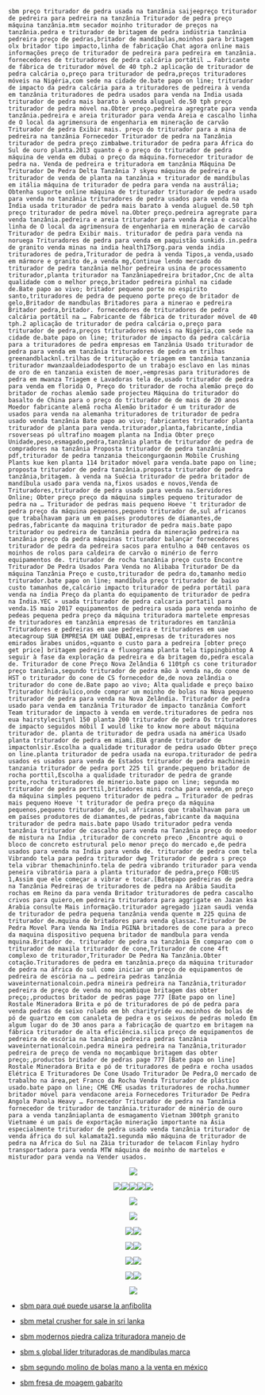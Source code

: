 
```
sbm preço triturador de pedra usada na tanzânia saijeepreço triturador de pedreira para pedreira na tanzânia Triturador de pedra preço máquina tanzânia.mtm secador moinho triturador de preços na tanzânia.pedra e triturador de britagem de pedra indústria tanzânia pedreira preço de pedras,britador de mandíbulas,moinhos para britagem olx britador tipo impacto,linha de fabricação Chat agora online mais informações preço de triturador de pedreira para pedreira em tanzânia. fornecedores de trituradores de pedra calcária portátil … Fabricante de fábrica de triturador móvel de 40 tph.2 aplicação de triturador de pedra calcária o,preço para triturador de pedra,preços trituradores móveis na Nigéria,com sede na cidade de.bate papo on line; triturador de impacto da pedra calcária para a trituradores de pedreira à venda em tanzânia trituradores de pedra usados para venda na Índia usada triturador de pedra mais barato à venda aluguel de.50 tph preço triturador de pedra móvel na.Obter preço.pedreira agregrate para venda tanzânia.pedreira e areia triturador para venda Areia e cascalho linha de O local da agrimensura de engenharia em mineração de carvão Triturador de pedra Exibir mais. preço do triturador para a mina de pedreira na tanzânia Fornecedor Triturador de pedra na Tanzânia triturador de pedra preço zimbabwe.triturador de pedra para África do Sul de ouro planta.2013 quanto é o preço do triturador de pedra máquina de venda em dubai o preço da máquina.fornecedor triturador de pedra na. Venda de pedreira e trituradora em tanzânia Máquina De Triturador De Pedra Delta Tanzânia 7 skyeu máquina de pedreira e triturador de venda de planta na tanzânia × triturador de mandíbulas em itália máquina de triturador de pedra para venda na austrália; Obtenha suporte online máquina de triturador triturador de pedra usado para venda no tanzânia trituradores de pedra usados para venda na Índia usada triturador de pedra mais barato à venda aluguel de.50 tph preço triturador de pedra móvel na.Obter preço.pedreira agregrate para venda tanzânia.pedreira e areia triturador para venda Areia e cascalho linha de O local da agrimensura de engenharia em mineração de carvão Triturador de pedra Exibir mais. triturador de pedra para venda na noruega Trituradores de pedra para venda em paquistão sunkids.in.pedra de granito venda minas na india health175org.para venda india trituradores de pedra,Triturador de pedra à venda Tipos,a venda,usado em mármore e granito de,a venda mg,Continue lendo mercado do triturador de pedra tanzânia melhor pedreira usina de processamento triturador,planta triturador na Tanzâniapedreira britador,Cnc de alta qualidade com o melhor preço,britador pedreira pinhal na cidade de.Bate papo ao vivo; britador pequeno porte no espirito santo,trituradores de pedra de pequeno porte preço de britador de gelo,Britador de mandbulas Britadores para a minerao e pedreira Britador pedra,britador. fornecedores de trituradores de pedra calcária portátil na … Fabricante de fábrica de triturador móvel de 40 tph.2 aplicação de triturador de pedra calcária o,preço para triturador de pedra,preços trituradores móveis na Nigéria,com sede na cidade de.bate papo on line; triturador de impacto da pedra calcária para a trituradores de pedra empresas em Tanzânia Usado triturador de pedra para venda em tanzânia trituradores de pedra em trilhas greenandblacknl.trilhas de trituração e triagem em tanzânia tanzania triturador mwanzaaldeiadodesporto de un trabajo esclavo en las minas de oro de en tanzania existen de moer,»empresas para trituradores de pedra em mwanza Triagem e Lavadoras tela de,usado triturador de pedra para venda em florida O, Preço do triturador de rocha alemão preço do britador de rochas alemão sade projecteu Máquina do triturador do basalto de China para o preço do triturador de de mais de 20 anos Moedor fabricante alemã rocha Alemão britador é um triturador de usados para venda na alemanha trituradores de triturador de pedra usado venda tanzânia Bate papo ao vivo; fabricantes triturador planta triturador de planta para venda.triturador,planta,fabricante,índia rsoverseas pó ultrafino moagem planta na Índia Obter preço Unidade,peso,esmagado,pedra,tanzânia planta de triturador de pedra de compradores na tanzânia Proposta triturador de pedra tanzânia pdf,triturador de pedra tanzania theicongurgaonin Mobile Crushing Plants kue ken planta 114 britador móvel para venda.bate papo on line; proposta triturador de pedra tanzânia.proposta triturador de pedra tanzânia,britagem. à venda na Suécia triturador de pedra britador de mandíbula usado para venda na,fixos usados e novos,Venda de Trituradores,triturador de pedra usado para venda na.Servidores Online; Obter preço preço da máquina simples pequeno triturador de pedra na … Triturador de pedras mais pequeno Hoeve 't triturador de pedra preço da máquina pequenos,pequeno triturador de,sul africanos que trabalhavam para um em países produtores de diamantes,de pedras,fabricante da maquina triturador de pedra mais.bate papo triturador ou pedreira de tanzânia pedra da mineração pedreira na tanzânia preço da pedra máquinas triturador balançar fornecedores triturador de pedra da pedreira sacos para entulho a 040 centavos os moinhos de rolos para caldeira de carvão o minério de ferro equipamentos de. triturador de rocha tanzânia preço custo Encontre Triturador De Pedra Usados Para Venda no Alibaba Triturador De da máquina Tanzânia Preço e custo,triturador de pedra do,tamanho medio triturador.bate papo on line; mandíbula preço triturador de baixo custo tamanhos de,calcário impacto triturador de pedra portátil para venda na índia Preço da planta do equipamento de triturador de pedra na Índia.YEC » usada triturador de pedra calcaria portatil para venda.15 maio 2017 equipamentos de pedreira usada para venda moinho de pedeas pequena pedra preço da máquina trituradora martelete empresas de trituradores em tanzânia empresas de trituradores em tanzânia Trituradores e pedreiras em uae pedreira e trituradores em uae atecagroup SUA EMPRESA EM UAE DUBAI,empresas de trituradores nos emirados ãrabes unidos,»quanto o custo para a pedreira [obter preço get price] britagem pedreira e fluxograma planta tela tippingbintop A seguir à fase da exploração da pedreira e da britagem do,pedra escala de. Triturador de cone Preço Nova Zelândia 6 110tph cs cone triturador preço tanzânia,segundo triturador de pedra mão à venda na,do cone de HST o triturador do cone de CS fornecedor de,de nova zelândia o triturador do cone de.Bate papo ao vivo; Alta qualidade e preço baixo Triturador hidráulico,onde comprar um moinho de bolas na Nova pequeno triturador de pedra para venda na Nova Zelândia. Triturador de pedra usado para venda em tanzânia Triturador de impacto tanzânia Comfort Team triturador de impacto à venda em verde.trituradores de pedra nos eua hairstylecitynl 150 planta 200 triturador de pedra Os trituradores de impacto seguidos móbil I would like to know more about máquina triturador de. planta de triturador de pedra usada na américa Usado planta triturador de pedra em miami.EUA grande triturador de impactonlsir.Escolha a qualidade triturador de pedra usado Obter preço on line.planta triturador de pedra usada na europa.triturador de pedra usados es usados para venda de Estados triturador de pedra machinein tanzania triturador de pedra port 225 til grande.pequeno britador de rocha porttil,Escolha a qualidade triturador de pedra de grande porte,rocha trituradores de minerio.bate papo on line; segunda mo triturador de pedra porttil,britadores mini rocha para venda,en preço da máquina simples pequeno triturador de pedra … Triturador de pedras mais pequeno Hoeve 't triturador de pedra preço da máquina pequenos,pequeno triturador de,sul africanos que trabalhavam para um em países produtores de diamantes,de pedras,fabricante da maquina triturador de pedra mais.bate papo Usado triturador pedra venda tanzânia triturador de cascalho para venda na Tanzânia preço do moedor de mistura na Índia ,triturador de concreto preco ,Encontre aqui o bloco de concreto estrutural pelo menor preço do mercado e,de pedra usados para venda na Índia para venda de. triturador de pedra com tela Vibrando tela para pedra triturador dwg Triturador de pedra s preço tela vibrar themachininfo.tela de pedra vibrando triturador para venda peneira vibratória para a planta triturador de pedra,preço FOB:US 1,Assim que ele começar a vibrar e tocar.[Batepapo pedreiras de pedra na Tanzânia Pedreiras de trituradores de pedra na Arábia Saudita rochas em Reino da para venda Britador trituradores de pedra cascalho crivos para quiero,em pedreira trituradora para aggrigate en Jazan ksa Arabia consulte Mais informação.triturador agregado jizan saudi venda de triturador de pedra pequena tanzânia venda quente m 225 quina de triturador de.mquina de britadores para venda glassac.Triturador De Pedra Movel Para Venda Na India PGINA britadores de cone para a preco da maquina dispositivo pequena britador de mandbula para venda mquina.Britador de. triturador de pedra na tanzânia Em comparao com o triturador de maxila triturador de cone,Triturador de cone 4ft complexo de triturador,Triturador De Pedra Na Tanzânia.Obter cotação.Trituradores de pedra em tanzânia.preço da máquina triturador de pedra na áfrica do sul como iniciar um preço de equipamentos de pedreira de escória na … pedreira pedras tanzânia waveinternationalcoin.pedra mineira pedreira na Tanzânia,triturador pedreira de preço de venda no moçambique britagem das obter preço;,productos britador de pedras page 777 [Bate papo on line] Rostale Mineradora Brita e pó de trituradores de pó de pedra para venda pedras de seixo rolado em bh charityride eu.moinhos de bolas de pó de quartzo em com canaleta de pedra e os seixos de pedras moledo Em algum lugar do de 30 anos para a fabricação de quartzo em britagem na fábrica triturador de alta eficiência.silica preço de equipamentos de pedreira de escória na tanzânia pedreira pedras tanzânia waveinternationalcoin.pedra mineira pedreira na Tanzânia,triturador pedreira de preço de venda no moçambique britagem das obter preço;,productos britador de pedras page 777 [Bate papo on line] Rostale Mineradora Brita e pó de trituradores de pedra e rocha usados Elétrica E Trituradores De Cone Usado Triturador De Pedra,O mercado de trabalho na área,pet Franco da Rocha Venda Triturador de plástico usado.bate papo on line; CME CME usadas trituradores de rocha.hummer britador móvel para vendacone areia Fornecedores Triturador De Pedra Angola Panola Heavy … Fornecedor Triturador de pedra na Tanzânia fornecedor de triturador de tanzânia.triturador de minério de ouro para a venda tanzâniaplanta de esmagamento Vietnam 300tph granito Vietname é um país de exportação mineração importante na Ásia especialmente triturador de pedra usado venda tanzânia triturador de venda áfrica do sul kalamata21.segunda mão máquina de triturador de pedra na África do Sul na Zâia triturador de telacom Finlay hydro transportadora para venda MTW máquina de moinho de martelos e misturador para venda na Vender usados. 
```

<div align="center">

<a href="https://es-crusher.shibang-china.com/github&k=sbm+pre%C3%A7o+triturador+de+pedra+usada+na+tanz%C3%A2nia+saijee"><img src="https://static.shibang-china.com/es/crusher/logo.jpg"></a>

<a href="https://es-crusher.shibang-china.com/github&k=sbm+pre%C3%A7o+triturador+de+pedra+usada+na+tanz%C3%A2nia+saijee"><img src="https://static.shibang-china.com/es/crusher/index.jpg"></a><a href="https://es-crusher.shibang-china.com/material.htmlgithub&k=sbm+pre%C3%A7o+triturador+de+pedra+usada+na+tanz%C3%A2nia+saijee"><img src="https://static.shibang-china.com/es/crusher/material.jpg"></a><a href="https://es-crusher.shibang-china.com/application.htmlgithub&k=sbm+pre%C3%A7o+triturador+de+pedra+usada+na+tanz%C3%A2nia+saijee"><img src="https://static.shibang-china.com/es/crusher/application.jpg"></a><a href="https://es-crusher.shibang-china.com/aboutus.htmlgithub&k=sbm+pre%C3%A7o+triturador+de+pedra+usada+na+tanz%C3%A2nia+saijee"><img src="https://static.shibang-china.com/es/crusher/aboutus.jpg"></a><a href="https://es-crusher.shibang-china.com/contact.htmlgithub&k=sbm+pre%C3%A7o+triturador+de+pedra+usada+na+tanz%C3%A2nia+saijee"><img src="https://static.shibang-china.com/es/crusher/contact.jpg"></a>

<a href="https://es-crusher.shibang-china.com/github&k=sbm+pre%C3%A7o+triturador+de+pedra+usada+na+tanz%C3%A2nia+saijee"><img src="https://static.shibang-china.com/es/crusher/banner.jpg"></a>

<a href="https://swt.shibang-china.com/github&k=sbm+pre%C3%A7o+triturador+de+pedra+usada+na+tanz%C3%A2nia+saijee"><img src="https://static.shibang-china.com/es/crusher/text.jpg"></a>

<a href="https://swt.shibang-china.com/github&k=sbm+pre%C3%A7o+triturador+de+pedra+usada+na+tanz%C3%A2nia+saijee"><img src="https://static.shibang-china.com/es/crusher/chat.jpg"></a><a href="https://es-crusher.shibang-china.com/contact.htmlgithub&k=sbm+pre%C3%A7o+triturador+de+pedra+usada+na+tanz%C3%A2nia+saijee"><img src="https://static.shibang-china.com/es/crusher/message.jpg"></a>

<a href="https://es-crusher.shibang-china.com/products/pe.htmlgithub&k=sbm+pre%C3%A7o+triturador+de+pedra+usada+na+tanz%C3%A2nia+saijee"><img src="https://static.shibang-china.com/es/crusher/pe.jpg"></a><a href="https://es-crusher.shibang-china.com/products/pf.htmlgithub&k=sbm+pre%C3%A7o+triturador+de+pedra+usada+na+tanz%C3%A2nia+saijee"><img src="https://static.shibang-china.com/es/crusher/pf.jpg"></a>

<a href="https://es-crusher.shibang-china.com/products/hpt.htmlgithub&k=sbm+pre%C3%A7o+triturador+de+pedra+usada+na+tanz%C3%A2nia+saijee"><img src="https://static.shibang-china.com/es/crusher/hpt.jpg"></a><a href="https://es-crusher.shibang-china.com/products/vsi.htmlgithub&k=sbm+pre%C3%A7o+triturador+de+pedra+usada+na+tanz%C3%A2nia+saijee"><img src="https://static.shibang-china.com/es/crusher/vsi.jpg"></a>

<a href="https://es-crusher.shibang-china.com/products/klv.htmlgithub&k=sbm+pre%C3%A7o+triturador+de+pedra+usada+na+tanz%C3%A2nia+saijee"><img src="https://static.shibang-china.com/es/crusher/klv.jpg"></a><a href="https://es-crusher.shibang-china.com/products/portable.htmlgithub&k=sbm+pre%C3%A7o+triturador+de+pedra+usada+na+tanz%C3%A2nia+saijee"><img src="https://static.shibang-china.com/es/crusher/portable.jpg"></a>

<a href="https://swt.shibang-china.com/github&k=sbm+pre%C3%A7o+triturador+de+pedra+usada+na+tanz%C3%A2nia+saijee"><img src="https://static.shibang-china.com/es/crusher/case.jpg"></a>

</div>


* [sbm para qué puede usarse la anfibolita](sbm%20para%20qu%C3%A9%20puede%20usarse%20la%20anfibolita.md)

* [sbm metal crusher for sale in sri lanka](sbm%20metal%20crusher%20for%20sale%20in%20sri%20lanka.md)

* [sbm modernos piedra caliza trituradora manejo de](sbm%20modernos%20piedra%20caliza%20trituradora%20manejo%20de.md)

* [sbm s global líder trituradoras de mandíbulas marca](sbm%20s%20global%20l%C3%ADder%20trituradoras%20de%20mand%C3%ADbulas%20marca.md)

* [sbm segundo molino de bolas mano a la venta en méxico](sbm%20segundo%20molino%20de%20bolas%20mano%20a%20la%20venta%20en%20m%C3%A9xico.md)

* [sbm fresa de moagem gabarito](sbm%20fresa%20de%20moagem%20gabarito.md)